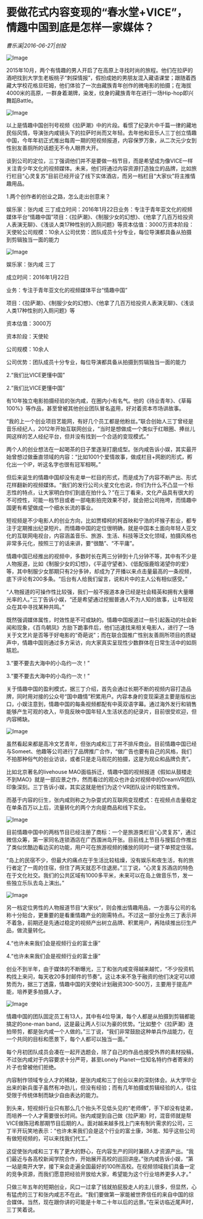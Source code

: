 # 要做花式内容变现的“春水堂+VICE”，情趣中国到底是怎样一家媒体？

*曹乐溪|2016-06-27|创投*

![Image](http://si1.go2yd.com/get-image/0L0nT0H6qO0)

2015年10月，两个有情趣的男人开启了在高原上寻找时尚的旅程。他们在拉萨的酒吧找到大学生老板桃子“刺探情报”，假扮成她的男朋友混入藏语课堂；跟随着西藏大学校花格旦旺姆，他们体验了一次由藏族青年创作的微电影的拍摄；在海拔4000米的高原，一群身着潮牌，染发，纹身的藏族青年在进行一场Hip-hop即兴舞蹈Battle。

![Image](http://si1.go2yd.com/get-image/0L0nT2ybfSy)

以上是情趣中国创刊号视频《拉萨潮》中的片段。看惯了纪录片中千篇一律的藏地民俗风情，导演张内咸镜头下的拉萨时尚而又年轻。去年他和音乐人三丁创立情趣中国，今年年初正式推出每周一期的短视频报道，内容保罗万象，从二次元少女到性别友善厕所的话题无不令人眼界大开。

谈到公司的定位，三丁强调他们并不是要做一档节目，而是希望成为像VICE一样关注青少年文化的视频媒体。未来，他们将通过内容资源打造独立的品牌，比如旅行栏目“心灵复苏”目前已经开设了线下实体酒店，而另一档栏目“大家伙”将主推情趣用品。

1.两个创作者的创业之路，怎么走出创意来？

娱乐家：张内咸 三丁成立时间：2016年1月22日业务：专注于青年亚文化的视频媒体平台“情趣中国”项目：《拉萨潮》、《制服少女的幻想》、《他拿了几百万给投资人表演无聊》、《浅谈人类17种性别的入厕问题》等资本估值：3000万资本阶段：天使轮公司规模：10余人公司优势：团队成员十分专业，每位导演都具备从拍摄到剪辑独当一面的能力

![Image](http://si1.go2yd.com/get-image/0L0nT8dX8xk)

娱乐家：张内咸 三丁

成立时间：2016年1月22日

业务：专注于青年亚文化的视频媒体平台“情趣中国”

项目：《拉萨潮》、《制服少女的幻想》、《他拿了几百万给投资人表演无聊》、《浅谈人类17种性别的入厕问题》等

资本估值：3000万

资本阶段：天使轮

公司规模：10余人

公司优势：团队成员十分专业，每位导演都具备从拍摄到剪辑独当一面的能力

2.“我们比VICE更懂中国”

2.“我们比VICE更懂中国”

有10年独立电影拍摄经验的张内咸，在圈内小有名气。他的《待业青年》、《草莓100%》等作品，甚至曾被其他创业团队冒名盗用，好对着资本市场讲故事。

“我的上一个创业项目艺能网，有好几个员工都是他粉丝。”联合创始人三丁曾经是音乐经纪人，2012年开始互联网创业，“当时是想做成一个类似于红眼圈、捧丝儿网这样的艺人经纪平台，但并没有找到一个合适的变现模式。”

两个人的创业想法在一起喝茶的日子里逐渐打磨成型。张内咸告诉小娱，其实最开始曾想过做垂直领域的内容：“比如1001个爱情故事，做成栏目+网剧的形式，孵化出一个IP，听这名字也很有冠军相啊。”

但后来诞生的情趣中国却没有走单一栏目的形式，而是成为了内容不断产出、形式花样翻新的视频媒体。“我们的发行公司火星文化也说，你们为什么不凸显一个标志性的特点，让大家明白你们到底在拍什么？”在三丁看来，文化产品具有很大的不可控性，可能一档节目或者一部电影拍完效果不好，就会把公司拖垮，而情趣中国更有希望做成一个细水长流的事业。

短视频是不少电影人的创业方向，比如贾樟柯的柯首映和宁浩的坏猴子影业，都专注于定期推出纪录短片。而情趣中国的定位很明确，就是中国本土面向年轻人亚文化的互联网电视台，内容涵盖音乐、旅游、生活、科技等泛文化领域，拍摄风格也非常多元化，按照三丁的话来讲，要“很酷”、“不平庸”。

情趣中国已经推出的视频中，多数时长在两三分钟到十几分钟不等，其中有不少是人物报道，比如《制服少女的幻想》，《平遥守望者》、《低配版鹿晗渴望你的爱》等，其中制服少女那期只有2分多钟，却成为了开播以来点击量最高的一条视频，底下评论有200多条。“后台有人给我们留言，说和片中的主人公有相似感受。”

“人物报道的可操作性比较强，我们一般不报道本身已经是社会精英和拥有大量曝光率的人。”三丁告诉小娱，“还是希望通过挖掘普通人不为人知的故事，让年轻观众在其中寻找某种共鸣。”

既然强调媒体属性，时效性是不可或缺的。情趣中国报道过一些引起轰动的社会新闻和现象，《百鸟朝凤》方励下跪事件后，他们迅速找来相关电影人，进行了一场关于文艺片是否等于好电影的“奇葩说”；而在联合国推广性别友善厕所项目的质疑声中，情趣中国则通过多方采访，向大家真实呈现性少数群体在日常生活中的如厕尴尬。

3.“要不要去大海中的小岛约一次！”

3.“要不要去大海中的小岛约一次！”

关于情趣中国的盈利模式，据三丁介绍，首先会通过长期不断的视频内容打造品牌，同时用对接的公众号“国中趣情”积累用户。内容本身的变现渠道主要是版权出口，小娱注意到，情趣中国的每条视频都配有中英双语字幕。通过海外发行和销售能够产生可观的收入，毕竟反映中国年轻人生活状态的纪录片，目前很受欢迎，但内容稀缺。

![Image](http://si1.go2yd.com/get-image/0L0nT5sXYkS)

虽然看起来都是高冷文艺青年，但张内咸和三丁并不排斥商业。目前情趣中国已经与Someet、他趣等公司进行了品牌推广合作，“做广告也要有自己的风格，我们不拍那种俗气的创业访谈，或者只是走马观花的拍摄，这是为观众和品牌负责”。

比如北京著名的livehouse MAO面临拆迁，情趣中国的视频报道《假如从鼓楼走不到MAO》就是一部应景之作，然而看过的观众也许会对视频中的DreamVR团队印象深刻。三丁告诉小娱，其实这就是他们为这个VR团队设计的软性宣传。

而基于内容的衍生，张内咸则称之为杂耍式的互联网变现模式：在视频点击量稳定在单条百万以上后，流量转化的两个方向是商品和线下实业。

![Image](http://si1.go2yd.com/get-image/0L0nT1gCk0e)

目前情趣中国中的两档节目已经注册了商标：一个是旅游类栏目“心灵复苏”，通过微信众筹，第一家同名连锁酒店在广西涠洲岛开张。目前线上节目与搜狐合作推出了类似优酷边看边买的功能，用户可在旅游视频的播放的同时一键下单预定住宿。

“岛上的民宿不少，但最大的痛点在于生活比较枯燥，没有娱乐和夜生活，有的旅行者定了一周的住宿，但住了两天就忍不住退房。”三丁说，“心灵复苏酒店的特色在于文化社交。我们的公共区域有1000多平米，未来可以在岛上做音乐节，发一些独立乐队去岛上演出。”

![Image](http://si1.go2yd.com/get-image/0L0nT7QFCLo)

另一档定位男性的人物报道节目“大家伙”，则会推出情趣用品，一方面与公司的名称十分贴合，更重要的是看重情趣产业的刚需特点。不过这一部分业务三丁表示并不着急，前期还是先通过稳定的视频产出树立品牌、积累用户，再陆续推出衍生产品，做流量转化。

4.“也许未来我们会是视频行业的富士康”

4.“也许未来我们会是视频行业的富士康”

创业不到半年，由于媒体的不断曝光，三丁和张内咸变得越来越忙，“不少投资机构找上来问，每天收20多封邮件的节奏”。这让本来不急于融资的他们决定可以顺势而为，据三丁透露，情趣中国的天使轮计划融资300-500万，主要用于提高产能，培养更多拍摄人才。

![Image](http://si1.go2yd.com/get-image/0L0nT4YIUfA)

情趣中国的团队固定员工有13人，其中有4位导演，每个人都是从拍摄到剪辑都能搞定的one-man band，这是最让两人引以为豪的优势。“比如整个《拉萨潮》连拍带剪，都是张内咸一个人做的。”三丁说，“我们非常鼓励这种单兵作战能力，在一个共同的目标和愿景下，每个人都可以独当一面。”

每个月初团队成员会凑在一起开选题会，除了自己的作品也接受外界的素材投稿，不过张内咸对于内容要求十分严苛，甚至Lonely Planet一位知名特约作者寄来的片子也曾被他们拒绝。

内容制作领域专业人才的稀缺，是张内咸和三丁创业以来的深刻体会。从大学毕业出来的新兵蛋子虽然有冲劲儿，但没有经验；而有几年拍摄或剪辑经验的人，往往受限于传统体制而缺少自由表达的能力。

到头来，短视频行业只有那么几个抬头不见低头见的“老师傅”，手下却没有徒弟，而培养一个人才需要很长时间。张内咸提到自己做《拉萨潮》时，混音师就是帮VICE做陈冠希那期节目后期的人。面对越来越多找上门来有制片需求的公司，三丁半开玩笑地表示：“也许未来我们会是这个行业的富士康，36氪、知乎这些公司有做短视频的，可以来找我们代工。”

这促使张内咸和三丁有了更大的野心，在内容生产的同时兼顾人才资源产出。“我们最近与各高校新闻学院合作，开始展开高校的巡回讲座。”张内咸告诉小娱，“第一站是南开大学，接下来会走遍全国最好的100所高校。在视频领域我们具备一定的竞争资源，而我们愿意把经验开放给大家，希望能为这个行业培养更多人才。”

只做三年五年的短期创业，风口一过拿了钱就拍屁股走人的主儿很多，但显然，心有猛虎的三丁和张内咸志不在此。“我们要做第一家能被世界信任的来自中国的综合媒体。当然，现在跟你讲的可能是十年二十年以后的远景。”在采访临近尾声时，三丁笑着说。

